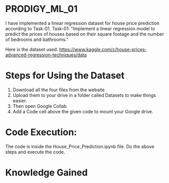 # PRODIGY_ML_01
I have implemented a linear regression dataset for house price prediction according to Task-01. 
Task-01: "Implement a linear regression model to predict the prices of houses based on their square footage and the number of bedrooms and bathrooms."

Here is the dataset used: https://www.kaggle.com/c/house-prices-advanced-regression-techniques/data

# Steps for Using the Dataset
1) Download all the four files from the website
2) Upload them to your drive in a folder called Datasets to make things easier.
3) Then open Google Collab
4) Add a Code cell above the given code to mount your Google drive.

# Code Execution:
The code is inside the House_Price_Prediction.ipynb file. Do the above steps and execute the code.

# Knowledge Gained
